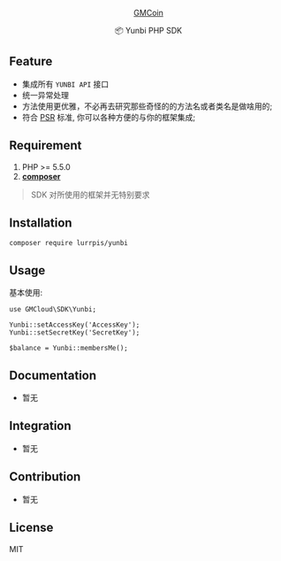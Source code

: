 <p align="center">
<a href="http://gmcloud.io/">
GMCoin
</a>
</p>
<p align="center">📦 Yunbi PHP SDK</p>

## Feature

 - 集成所有 `YUNBI API` 接口
 - 统一异常处理
 - 方法使用更优雅，不必再去研究那些奇怪的的方法名或者类名是做啥用的;
 - 符合 [PSR](https://github.com/php-fig/fig-standards) 标准, 你可以各种方便的与你的框架集成;

## Requirement

1. PHP >= 5.5.0
2. **[composer](https://getcomposer.org/)**

> SDK 对所使用的框架并无特别要求

## Installation

```shell
composer require lurrpis/yunbi
```

## Usage

基本使用:
```
use GMCloud\SDK\Yunbi;

Yunbi::setAccessKey('AccessKey');
Yunbi::setSecretKey('SecretKey');

$balance = Yunbi::membersMe();
```

## Documentation

- 暂无

## Integration

- 暂无

## Contribution

- 暂无

## License

MIT
